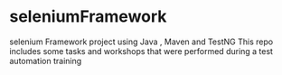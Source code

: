 # seleniumFramework
selenium Framework project using Java , Maven and TestNG 
This repo includes some tasks and workshops that were performed during a test automation training
